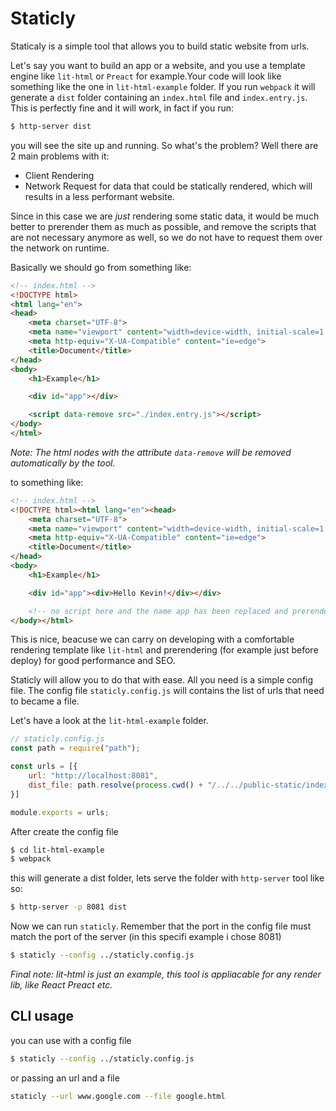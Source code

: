 # Staticly

Staticaly is a simple tool that allows you to build static website from urls.

Let's say you want to build an app or a website, and you use a template engine like `lit-html` or `Preact` for example.Your code will look like something like the one in `lit-html-example` folder.
If you run `webpack` it will generate a `dist` folder containing an `index.html` file and `index.entry.js`. This is perfectly fine and it will work, in fact if you run:

```sh
$ http-server dist
```

you will see the site up and running. So what's the problem? Well there are 2 main problems with it:

- Client Rendering
- Network Request for data that could be statically rendered, which will results in a less performant website.

Since in this case we are _just_ rendering some static data, it would be much better to prerender them as much as possible, and remove the scripts that are not necessary anymore as well, so we do not have to request them over the network on runtime.

Basically we should go from something like:

```html
<!-- index.html -->
<!DOCTYPE html>
<html lang="en">
<head>
    <meta charset="UTF-8">
    <meta name="viewport" content="width=device-width, initial-scale=1.0">
    <meta http-equiv="X-UA-Compatible" content="ie=edge">
    <title>Document</title>
</head>
<body>
    <h1>Example</h1>

    <div id="app"></div>

    <script data-remove src="./index.entry.js"></script>
</body>
</html>
```

_Note: The html nodes with the attribute `data-remove` will be removed automatically by the tool._

to something like:

```html
<!-- index.html -->
<!DOCTYPE html><html lang="en"><head>
    <meta charset="UTF-8">
    <meta name="viewport" content="width=device-width, initial-scale=1.0">
    <meta http-equiv="X-UA-Compatible" content="ie=edge">
    <title>Document</title>
</head>
<body>
    <h1>Example</h1>

    <div id="app"><div>Hello Kevin!</div></div>

    <!-- no script here and the name app has been replaced and prerendered -->    
</body></html>
```

This is nice, beacuse we can carry on developing with a comfortable rendering template like `lit-html` and prerendering (for example just before deploy) for good performance and SEO.

Staticly will allow you to do that with ease. All you need is a simple config file. The config file `staticly.config.js` will contains the list of urls that need to became a file.

Let's have a look at the `lit-html-example` folder.

```js
// staticly.config.js
const path = require("path");

const urls = [{
    url: "http://localhost:8081",
    dist_file: path.resolve(process.cwd() + "/../../public-static/index.html")
}]

module.exports = urls;
```

After create the config file

```sh
$ cd lit-html-example
$ webpack
````

this will generate a dist folder, lets serve the folder with `http-server` tool like so:

```sh
$ http-server -p 8081 dist
```

Now we can run `staticly`. Remember that the port in the config file must match the port of the server (in this specifi example i chose 8081)

```sh
$ staticly --config ../staticly.config.js
```

_Final note: lit-html is just an example, this tool is appliacable for any render lib, like React Preact etc._

## CLI usage

you can use with a config file

```sh
$ staticly --config ../staticly.config.js
```

or passing an url and a file

```sh
staticly --url www.google.com --file google.html
```